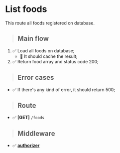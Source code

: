 # List foods
This route all foods registered on database.

> ## Main flow
1. ✅ Load all foods on database;
    - 🚫 It should cache the result;
2. ✅ Return food array and status code 200;

> ## Error cases
- ✅ If there's any kind of error, it should return 500;

> ## Route
- ✅ **[GET]** `/foods`

> ## Middleware
- ✅ [**authorizer**](../../auth/login/authorizer.md)
